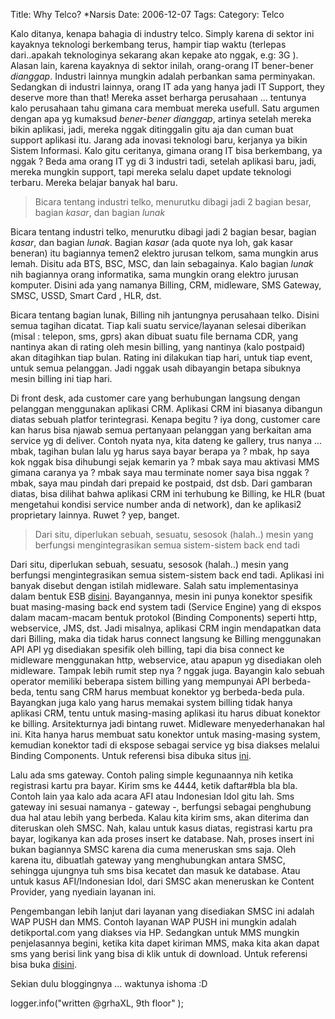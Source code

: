 Title: Why Telco? *Narsis
Date: 2006-12-07
Tags:
Category: Telco

Kalo ditanya, kenapa bahagia di industry telco. Simply karena di sektor ini kayaknya teknologi berkembang terus, hampir tiap waktu (terlepas dari..apakah teknologinya sekarang akan kepake ato nggak, e.g: 3G ). Alasan lain, karena kayaknya di sektor inilah, orang-orang IT bener-bener *dianggap*. Industri lainnya mungkin adalah perbankan sama perminyakan. Sedangkan di industri lainnya, orang IT ada yang hanya jadi IT Support, they deserve more than that! Mereka asset berharga perusahaan ... tentunya kalo perusahaan tahu gimana cara membuat mereka usefull.
Satu argumen dengan apa yg kumaksud *bener-bener dianggap*, artinya setelah mereka bikin aplikasi, jadi, mereka nggak ditinggalin gitu aja dan cuman buat support aplikasi itu. Jarang ada inovasi teknologi baru, kerjanya ya bikin Sistem Informasi. Kalo gitu ceritanya, gimana orang IT bisa berkembang, ya nggak ? Beda ama orang IT yg di 3 industri tadi, setelah aplikasi baru, jadi, mereka mungkin support, tapi mereka selalu dapet update teknologi terbaru. Mereka belajar banyak hal baru.

> Bicara tentang industri telko, menurutku dibagi jadi 2 bagian besar, bagian *kasar*, dan bagian *lunak*

Bicara tentang industri telko, menurutku dibagi jadi 2 bagian besar, bagian *kasar*, dan bagian *lunak*. Bagian *kasar* (ada quote nya loh, gak kasar beneran) itu bagiannya temen2 elektro jurusan telkom, sama mungkin arus lemah. Disitu ada BTS, BSC, MSC, dan lain sebagainya. Kalo bagian *lunak* nih bagiannya orang informatika, sama mungkin orang elektro jurusan komputer. Disini ada yang namanya Billing, CRM, midleware, SMS Gateway, SMSC, USSD, Smart Card , HLR, dst.

Bicara tentang bagian lunak, Billing nih jantungnya perusahaan telko. Disini semua tagihan dicatat. Tiap kali suatu service/layanan selesai diberikan (misal : telepon, sms, gprs) akan dibuat suatu file bernama CDR, yang nantinya akan di rating oleh mesin billing, yang nantinya (kalo postpaid) akan ditagihkan tiap bulan. Rating ini dilakukan tiap hari, untuk tiap event, untuk semua pelanggan. Jadi nggak usah dibayangin betapa sibuknya mesin billing ini tiap hari.

Di front desk, ada customer care yang berhubungan langsung dengan pelanggan menggunakan aplikasi CRM. Aplikasi CRM ini biasanya dibangun diatas sebuah platfor terintegrasi. Kenapa begitu ? iya dong, customer care kan harus bisa njawab semua pertanyaan pelanggan yang berkaitan ama service yg di deliver. Contoh nyata nya, kita dateng ke gallery, trus nanya ... mbak, tagihan bulan lalu yg harus saya bayar berapa ya ? mbak, hp saya kok nggak bisa dihubungi sejak kemarin ya ? mbak saya mau aktivasi MMS gimana caranya ya ? mbak saya mau terminate nomer saya bisa nggak ? mbak, saya mau pindah dari prepaid ke postpaid, dst dsb. Dari gambaran diatas, bisa dilihat bahwa aplikasi CRM ini terhubung ke Billing, ke HLR (buat mengetahui kondisi service number anda di network), dan ke aplikasi2 proprietary lainnya. Ruwet ? yep, banget.

> Dari situ, diperlukan sebuah, sesuatu, sesosok (halah..) mesin yang berfungsi mengintegrasikan semua sistem-sistem back end tadi

Dari situ, diperlukan sebuah, sesuatu, sesosok (halah..) mesin yang berfungsi mengintegrasikan semua sistem-sistem back end tadi. Aplikasi ini banyak disebut dengan istilah midleware. Salah satu implementasinya dalam bentuk ESB [disini][1]. Bayangannya, mesin ini punya konektor spesifik buat masing-masing back end system tadi (Service Engine) yang di ekspos dalam macam-macam bentuk protokol (Binding Components) seperti http, webservice, JMS, dst. Jadi misalnya, aplikasi CRM ingin mendapatkan data dari Billing, maka dia tidak harus connect langsung ke Billing menggunakan API API yg disediakan spesifik oleh billing, tapi dia bisa connect ke midleware menggunakan http, webservice, atau apapun yg disediakan oleh midleware. Tampak lebih rumit step nya ? nggak juga. Bayangin kalo sebuah operator memiliki beberapa sistem billing yang mempunyai API berbeda-beda, tentu sang CRM harus membuat konektor yg berbeda-beda pula. Bayangkan juga kalo yang harus memakai system billing tidak hanya aplikasi CRM, tentu untuk masing-masing aplikasi itu harus dibuat konektor ke billing. Arsitekturnya jadi bintang ruwet. Midleware menyederhanakan hal ini. Kita hanya harus membuat satu konektor untuk masing-masing system, kemudian konektor tadi di ekspose sebagai service yg bisa diakses melalui Binding Components. Untuk referensi bisa dibuka situs [ini][2].

Lalu ada sms gateway. Contoh paling simple kegunaannya nih ketika registrasi kartu pra bayar. Kirim sms ke 4444, ketik daftar#bla bla bla. Contoh lain yaa kalo ada acara AFI atau Indonesian Idol gitu lah. Sms gateway ini sesuai namanya - gateway -, berfungsi sebagai penghubung dua hal atau lebih yang berbeda. Kalau kita kirim sms, akan diterima dan diteruskan oleh SMSC. Nah, kalau untuk kasus diatas, registrasi kartu pra bayar, logikanya kan ada proses insert ke database. Nah, proses insert ini bukan bagiannya SMSC karena dia cuma meneruskan sms saja. Oleh karena itu, dibuatlah gateway yang menghubungkan antara SMSC, sehingga ujungnya tuh sms bisa kecatet dan masuk ke database. Atau untuk kasus AFI/Indonesian Idol, dari SMSC akan meneruskan ke Content Provider, yang nyediain layanan ini.

Pengembangan lebih lanjut dari layanan yang disediakan SMSC ini adalah WAP PUSH dan MMS. Contoh layanan WAP PUSH ini mungkin adalah detikportal.com yang diakses via HP. Sedangkan untuk MMS mungkin penjelasannya begini, ketika kita dapet kiriman MMS, maka kita akan dapat sms yang berisi link yang bisa di klik untuk di download. Untuk referensi bisa buka [disini][3].

Sekian dulu bloggingnya ... waktunya ishoma :D

logger.info("written @grhaXL, 9th floor" );


[1]: http://jroller.com/page/JPrasojo/?anchor=esb_1
[2]: http://www.eaipatterns.com
[3]: http://www.mbuni.org
